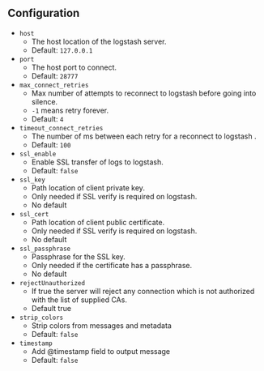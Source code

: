 ## Configuration

* `host`
    * The host location of the logstash server.
    * Default: `127.0.0.1`
* `port`
    * The host port to connect.
    * Default: `28777`
* `max_connect_retries`
    * Max number of attempts to reconnect to logstash before going into silence.
    * `-1` means retry forever.
    * Default: `4`
* `timeout_connect_retries`
    * The number of ms between each retry for a reconnect to logstash .
    * Default: `100`
* `ssl_enable`
    * Enable SSL transfer of logs to logstash.
    * Default: `false`
* `ssl_key`
    * Path location of client private key.
    * Only needed if SSL verify is required on logstash.
    * No default
* `ssl_cert`
    * Path location of client public certificate.
    * Only needed if SSL verify is required on logstash.
    * No default
* `ssl_passphrase`
    * Passphrase for the SSL key.
    * Only needed if the certificate has a passphrase.
    * No default
* `rejectUnauthorized`
    * If true the server will reject any connection which is not authorized with the list of supplied CAs. 
    * Default true
* `strip_colors`
    * Strip colors from messages and metadata
    * Default: `false`
* `timestamp`
    * Add @timestamp field to output message
    * Default: `false`
